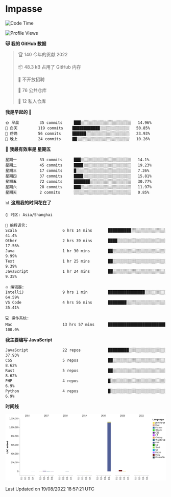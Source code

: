 # Impasse

<!--START_SECTION:waka-->
![Code Time](http://img.shields.io/badge/Code%20Time-1%2C494%20hrs%2010%20mins-blue)

![Profile Views](http://img.shields.io/badge/%E4%B8%AA%E4%BA%BA%E5%B0%81%E9%9D%A2%E8%A7%82%E7%9C%8B%E6%AC%A1%E6%95%B0-0-blue)

**🐱 我的 GitHub 数据** 

> 🏆 140 今年的贡献 2022
 > 
> 📦 48.3 kB 占用了 GitHub 内存 
 > 
> 🚫 不开放招聘
 > 
> 📜 76 公共仓库 
 > 
> 🔑 12 私人仓库  
 > 
**我是早起的 🐤** 

```text
🌞 早晨         35 commits     ███░░░░░░░░░░░░░░░░░░░░░░   14.96% 
🌆 白天         119 commits    ████████████░░░░░░░░░░░░░   50.85% 
🌃 傍晚         56 commits     ██████░░░░░░░░░░░░░░░░░░░   23.93% 
🌙 晚上         24 commits     ██░░░░░░░░░░░░░░░░░░░░░░░   10.26%

```
📅 **我最有效率是 星期五** 

```text
星期一          33 commits     ███░░░░░░░░░░░░░░░░░░░░░░   14.1% 
星期二          45 commits     ████░░░░░░░░░░░░░░░░░░░░░   19.23% 
星期三          17 commits     █░░░░░░░░░░░░░░░░░░░░░░░░   7.26% 
星期四          37 commits     ████░░░░░░░░░░░░░░░░░░░░░   15.81% 
星期五          72 commits     ███████░░░░░░░░░░░░░░░░░░   30.77% 
星期六          28 commits     ███░░░░░░░░░░░░░░░░░░░░░░   11.97% 
星期天          2 commits      ░░░░░░░░░░░░░░░░░░░░░░░░░   0.85%

```


📊 **这周我的时间花在了** 

```text
⌚︎ 时区: Asia/Shanghai

💬 编程语言: 
Scala                    6 hrs 14 mins       ██████████░░░░░░░░░░░░░░░   41.4% 
Other                    2 hrs 39 mins       ████░░░░░░░░░░░░░░░░░░░░░   17.56% 
Java                     1 hr 30 mins        ██░░░░░░░░░░░░░░░░░░░░░░░   9.99% 
Text                     1 hr 25 mins        ██░░░░░░░░░░░░░░░░░░░░░░░   9.39% 
JavaScript               1 hr 24 mins        ██░░░░░░░░░░░░░░░░░░░░░░░   9.35%

🔥 编辑器: 
IntelliJ                 9 hrs 1 min         ████████████████░░░░░░░░░   64.59% 
VS Code                  4 hrs 56 mins       ████████░░░░░░░░░░░░░░░░░   35.41%

💻 操作系统: 
Mac                      13 hrs 57 mins      █████████████████████████   100.0%

```

**我主要编写 JavaScript** 

```text
JavaScript               22 repos            █████████░░░░░░░░░░░░░░░░   37.93% 
CSS                      5 repos             ██░░░░░░░░░░░░░░░░░░░░░░░   8.62% 
Rust                     5 repos             ██░░░░░░░░░░░░░░░░░░░░░░░   8.62% 
PHP                      4 repos             █░░░░░░░░░░░░░░░░░░░░░░░░   6.9% 
Python                   4 repos             █░░░░░░░░░░░░░░░░░░░░░░░░   6.9%

```


**时间线**

![Chart not found](https://raw.githubusercontent.com/impasse/impasse/master/charts/bar_graph.png) 


 Last Updated on 19/08/2022 18:57:21 UTC
<!--END_SECTION:waka-->
